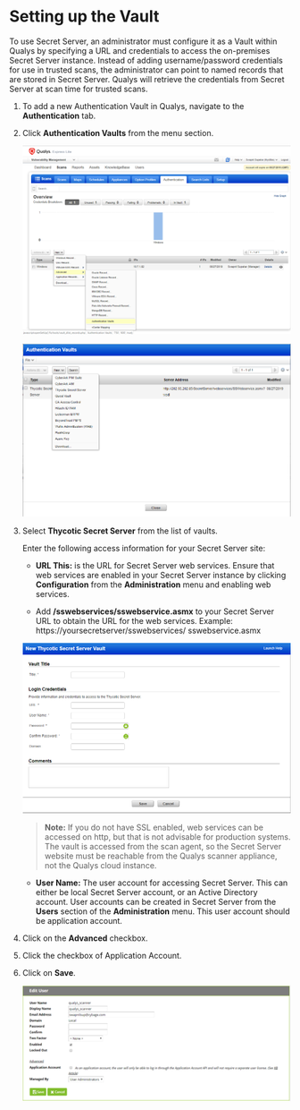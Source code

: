 [title]: # (Setting up the Vault)
[tags]: # (vault)
[priority]: # (101)
# Setting up the Vault

To use Secret Server, an administrator must configure it as a Vault within Qualys by specifying a URL and credentials to access the on-premises Secret Server instance. Instead of adding username/password credentials for use in trusted scans, the administrator can point to named records that are stored in
Secret Server. Qualys will retrieve the credentials from Secret Server at scan time for trusted scans.

1. To add a new Authentication Vault in Qualys, navigate to the __Authentication__ tab.
1. Click __Authentication Vaults__ from the menu section.

   ![Figure 1](images/ab1ba9c25f855f8c2748c4f81835f9a8.png)

   ![Figure 2](images/f0dc00bda3bf6d0deb0b61b7eab2f02d.png)

1. Select __Thycotic Secret Server__ from the list of vaults.

   Enter the following access information for your Secret Server site:

   * __URL This:__ is the URL for Secret Server web services. Ensure that web services are enabled in your Secret Server instance by clicking __Configuration__ from the __Administration__ menu and enabling web services.

   * Add __/sswebservices/sswebservice.asmx__ to your Secret Server URL to obtain the URL for the web services. Example: https://yoursecretserver/sswebservices/ sswebservice.asmx

   ![URL](images/6c9057902c0471c3824d54bc15046bd4.png)

   >**Note:** If you do not have SSL enabled, web services can be accessed on http, but that is not advisable for production systems. The vault is accessed from the scan agent, so the Secret Server website must be reachable from the Qualys scanner appliance, not the Qualys cloud instance.

   * __User Name:__ The user account for accessing Secret Server. This can either be local Secret Server account, or an Active Directory account. User accounts can be created in Secret Server from the __Users__ section of the __Administration__ menu. This user account should be application account.
   
1. Click on the __Advanced__ checkbox.
1. Click the checkbox of Application Account.
1. Click on __Save__.

   ![Save](images/2f0ffbf92b0b743ddd8950402749163b.png)
